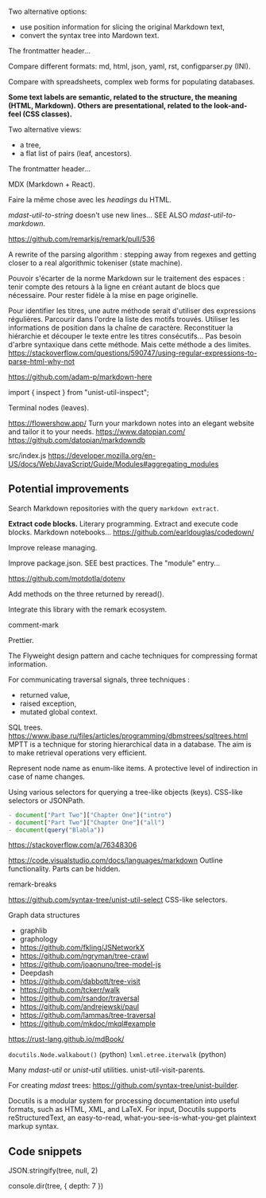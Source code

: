 Two alternative options:

- use position information for slicing the original Markdown text,
- convert the syntax tree into Mardown text.

The frontmatter header...

Compare different formats: md, html, json, yaml, rst, configparser.py (INI).

Compare with spreadsheets, complex web forms for populating databases.

**Some text labels are semantic, related to the structure, the meaning (HTML, Markdown). Others are presentational, related to the look-and-feel (CSS classes).**

Two alternative views:

- a tree,
- a flat list of pairs (leaf, ancestors).


The frontmatter header...

MDX (Markdown + React).

Faire la même chose avec les *headings* du HTML.

_mdast-util-to-string_ doesn't use new lines... SEE ALSO _mdast-util-to-markdown_.

https://github.com/remarkjs/remark/pull/536

A rewrite of the parsing algorithm : stepping away from regexes and getting closer to a real algorithmic tokeniser (state machine).

Pouvoir s'écarter de la norme Markdown sur le traitement des espaces : tenir compte des retours à la ligne en créant autant de blocs que nécessaire. Pour rester fidèle à la mise en page originelle.

Pour identifier les titres, une autre méthode serait d'utiliser des expressions régulières. Parcourir dans l'ordre la liste des motifs trouvés. Utiliser les informations de position dans la chaîne de caractère. Reconstituer la hiérarchie et découper le texte entre les titres consécutifs... Pas besoin d'arbre syntaxique dans cette méthode. Mais cette méthode a des limites. https://stackoverflow.com/questions/590747/using-regular-expressions-to-parse-html-why-not

https://github.com/adam-p/markdown-here

import { inspect } from "unist-util-inspect";

Terminal nodes (leaves).

https://flowershow.app/ Turn your markdown notes into an elegant website and tailor it to your needs. https://www.datopian.com/ https://github.com/datopian/markdowndb


src/index.js https://developer.mozilla.org/en-US/docs/Web/JavaScript/Guide/Modules#aggregating_modules

## Potential improvements


Search Markdown repositories with the query `markdown extract`.

**Extract code blocks.**
Literary programming. Extract and execute code blocks. Markdown notebooks... https://github.com/earldouglas/codedown/

Improve release managing.

Improve package.json. SEE best practices. The "module" entry...

https://github.com/motdotla/dotenv

Add methods on the three returned by reread().

Integrate this library with the remark ecosystem.

comment-mark

Prettier.

The Flyweight design pattern and cache techniques for compressing format information.

For communicating traversal signals, three techniques :

- returned value,
- raised exception,
- mutated global context.

SQL trees.
https://www.ibase.ru/files/articles/programming/dbmstrees/sqltrees.html
MPTT is a technique for storing hierarchical data in a database. The aim is to make retrieval operations very efficient.

Represent node name as enum-like items.
A protective level of indirection in case of name changes.

Using various selectors for querying a tree-like objects (keys). CSS-like selectors or JSONPath.
```javascript
- document["Part Two"]["Chapter One"]("intro")
- document["Part Two"]["Chapter One"]("all")
- document(query("Blabla"))
```

https://stackoverflow.com/a/76348306

https://code.visualstudio.com/docs/languages/markdown Outline functionality. Parts can be hidden.

remark-breaks

https://github.com/syntax-tree/unist-util-select CSS-like selectors.

Graph data structures

- graphlib
- graphology
- https://github.com/fkling/JSNetworkX
- https://github.com/ngryman/tree-crawl
- https://github.com/joaonuno/tree-model-js
- Deepdash
- https://github.com/dabbott/tree-visit
- https://github.com/tckerr/walk
- https://github.com/rsandor/traversal
- https://github.com/andrejewski/paul
- https://github.com/lammas/tree-traversal
- https://github.com/mkdoc/mkql#example

https://rust-lang.github.io/mdBook/

`docutils.Node.walkabout()` (python)
`lxml.etree.iterwalk` (python)

Many _mdast-util_ or _unist-util_ utilities. unist-util-visit-parents.

For creating _mdast_ trees: https://github.com/syntax-tree/unist-builder.

Docutils is a modular system for processing documentation into useful formats, such as HTML, XML, and LaTeX. For input, Docutils supports reStructuredText, an easy-to-read, what-you-see-is-what-you-get plaintext markup syntax.

## Code snippets

JSON.stringify(tree, null, 2)

console.dir(tree, { depth: 7 })
